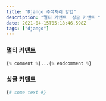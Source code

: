 ```yaml
---
title: "Django 주석처리 방법"
description: "멀티 커맨트  싱글 커맨트 "
date: 2021-04-15T05:18:46.598Z
tags: ["django"]
---
```

### 멀티 커맨트
```python
{% comment %}...{% endcomment %}
```

### 싱글 커맨트
```python
{# some text #}
```
